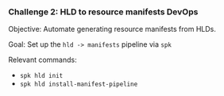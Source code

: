 ### Challenge 2: HLD to resource manifests DevOps
Objective: Automate generating resource manifests from HLDs.

Goal: Set up the `hld -> manifests` pipeline via `spk`

Relevant commands:
- `spk hld init`
- `spk hld install-manifest-pipeline`
